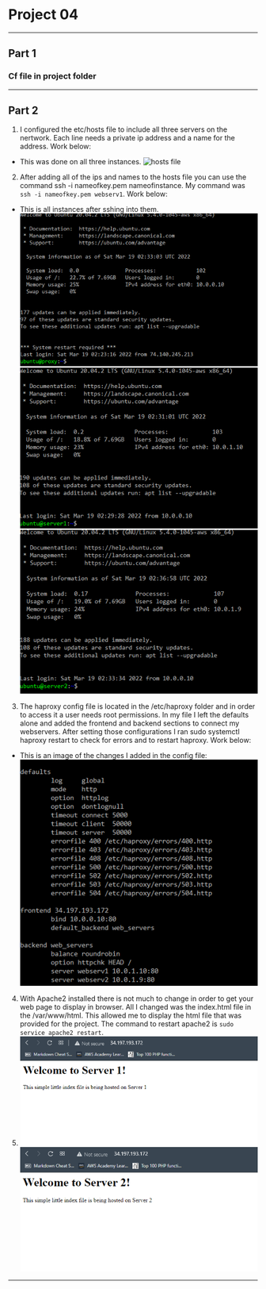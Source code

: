 # Project 04
---

## Part 1
### Cf file in project folder
---
## Part 2
1. I configured the etc/hosts file to include all three servers on the nertwork. Each line needs a private ip address and a name for the address. Work below:
  - This was done on all three instances. ![hosts file](images/haproxyhosts.png)
2. After adding all of the ips and names to the hosts file you can use the command ssh -i nameofkey.pem nameofinstance. My command was `ssh -i nameofkey.pem webserv1`. Work below:
  - This is all instances after sshing into them. ![ubuntu proxy](images/proxy.png) ![ubuntu server1](images/server1.png) ![ubuntu server2](images/server2.png)
3. The haproxy config file is located in the /etc/haproxy folder and in order to access it a user needs root permissions. In my file I left the defaults alone and added the frontend and backend sections to connect my webservers. After setting those configurations I ran sudo systemctl haproxy restart to check for errors and to restart haproxy. Work below:
  - This is an image of the changes I added in the config file: ![haproxy.cfg](images/haproxycfg.png)
4. With Apache2 installed there is not much to change in order to get your web page to display in browser. All I changed was the index.html file in the /var/www/html. This allowed me to display the html file that was provided for the project. The command to restart apache2 is `sudo service apache2 restart`.
5. ![ubuntu server1 web](images/server1web.png) ![ubuntu server2 web](images/server2web.png)
---
